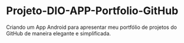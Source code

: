 # Projeto-DIO-APP-Portfolio-GitHub
Criando um App Android para apresentar meu portfólio de projetos do GitHub de maneira elegante e simplificada.

